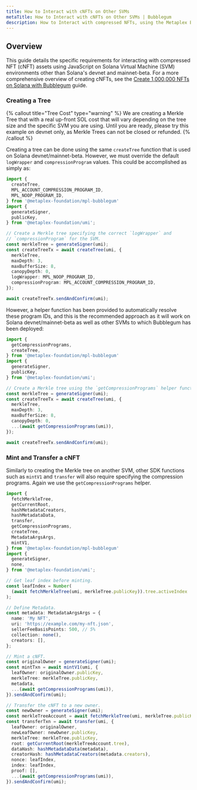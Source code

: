 ```yaml
---
title: How to Interact with cNFTs on Other SVMs
metaTitle: How to Interact with cNFTs on Other SVMs | Bubblegum
description: How to Interact with compressed NFTs, using the Metaplex Bubblegum program, on Solana Virtual Machine (SVM) environments other than Solana devnet and mainnet-beta.
---
```


## Overview

This guide details the specific requirements for interacting with compressed NFT (cNFT) assets using JavaScript on Solana Virtual Machine (SVM) environments other than Solana's devnet and mainnet-beta. For a more comprehensive overview of creating cNFTs, see the [Create 1,000,000 NFTs on Solana with Bubblegum](/bubblegum/guides/javascript/how-to-create-1000000-nfts-on-solana) guide.

### Creating a Tree

{% callout title="Tree Cost" type="warning" %}
We are creating a Merkle Tree that with a real up-front SOL cost that will vary depending on the tree size and the specific SVM you are using. Until you are ready, please try this example on devnet only, as Merkle Trees can not be closed or refunded.
{% /callout %}

Creating a tree can be done using the same `createTree` function that is used on Solana devnet/mainnet-beta. However, we must override the default `logWrapper` and `compressionProgram` values. This could be accomplished as simply as:

```ts
import {
  createTree,
  MPL_ACCOUNT_COMPRESSION_PROGRAM_ID,
  MPL_NOOP_PROGRAM_ID,
} from '@metaplex-foundation/mpl-bubblegum'
import {
  generateSigner,
  publicKey,
} from '@metaplex-foundation/umi';

// Create a Merkle tree specifying the correct `logWrapper` and
// `compressionProgram` for the SVM.
const merkleTree = generateSigner(umi);
const createTreeTx = await createTree(umi, {
  merkleTree,
  maxDepth: 3,
  maxBufferSize: 8,
  canopyDepth: 0,
  logWrapper: MPL_NOOP_PROGRAM_ID,
  compressionProgram: MPL_ACCOUNT_COMPRESSION_PROGRAM_ID,
});

await createTreeTx.sendAndConfirm(umi);
```

However, a helper function has been provided to automatically resolve these program IDs, and this is the recommended approach as it will work on Solana devnet/mainnet-beta as well as other SVMs to which Bubblegum has been deployed:

```ts
import {
  getCompressionPrograms,
  createTree,
} from '@metaplex-foundation/mpl-bubblegum'
import {
  generateSigner,
  publicKey,
} from '@metaplex-foundation/umi';

// Create a Merkle tree using the `getCompressionPrograms` helper function.
const merkleTree = generateSigner(umi);
const createTreeTx = await createTree(umi, {
  merkleTree,
  maxDepth: 3,
  maxBufferSize: 8,
  canopyDepth: 0,
  ...(await getCompressionPrograms(umi)),
});

await createTreeTx.sendAndConfirm(umi);
```

### Mint and Transfer a cNFT

Similarly to creating the Merkle tree on another SVM, other SDK functions such as `mintV1` and `transfer` will also require specifying the compression programs.  Again we use the `getCompressionPrograms` helper.

```ts
import {
  fetchMerkleTree,
  getCurrentRoot,
  hashMetadataCreators,
  hashMetadataData,
  transfer,
  getCompressionPrograms,
  createTree,
  MetadataArgsArgs,
  mintV1,
} from '@metaplex-foundation/mpl-bubblegum'
import {
  generateSigner,
  none,
} from '@metaplex-foundation/umi';

// Get leaf index before minting.
const leafIndex = Number(
  (await fetchMerkleTree(umi, merkleTree.publicKey)).tree.activeIndex
);

// Define Metadata.
const metadata: MetadataArgsArgs = {
  name: 'My NFT',
  uri: 'https://example.com/my-nft.json',
  sellerFeeBasisPoints: 500, // 5%
  collection: none(),
  creators: [],
};

// Mint a cNFT.
const originalOwner = generateSigner(umi);
const mintTxn = await mintV1(umi, {
  leafOwner: originalOwner.publicKey,
  merkleTree: merkleTree.publicKey,
  metadata,
  ...(await getCompressionPrograms(umi)),
}).sendAndConfirm(umi);

// Transfer the cNFT to a new owner.
const newOwner = generateSigner(umi);
const merkleTreeAccount = await fetchMerkleTree(umi, merkleTree.publicKey);
const transferTxn = await transfer(umi, {
  leafOwner: originalOwner,
  newLeafOwner: newOwner.publicKey,
  merkleTree: merkleTree.publicKey,
  root: getCurrentRoot(merkleTreeAccount.tree),
  dataHash: hashMetadataData(metadata),
  creatorHash: hashMetadataCreators(metadata.creators),
  nonce: leafIndex,
  index: leafIndex,
  proof: [],
  ...(await getCompressionPrograms(umi)),
}).sendAndConfirm(umi);
```
